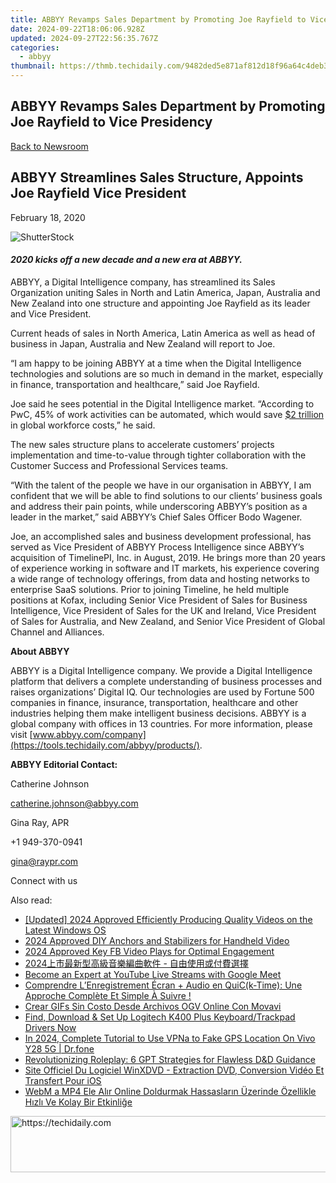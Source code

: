 ```yaml
---
title: ABBYY Revamps Sales Department by Promoting Joe Rayfield to Vice Presidency
date: 2024-09-22T18:06:06.928Z
updated: 2024-09-27T22:56:35.767Z
categories:
  - abbyy
thumbnail: https://thmb.techidaily.com/9482ded5e871af812d18f96a64c4deb315943988e9201916667eb608e7a9ffd3.jpg
---
```


## ABBYY Revamps Sales Department by Promoting Joe Rayfield to Vice Presidency

[Back to Newsroom](https://tools.techidaily.com/abbyy/products/)

## ABBYY Streamlines Sales Structure, Appoints Joe Rayfield Vice President

February 18, 2020

![ShutterStock](https://content.abbyy.com/-/media/project/abbyy/abbyy/branchtemplates/shutterstock_1272462163_1296-x-729.jpg?h=729&iar=0&w=1296)

#### _2020 kicks off a new decade and a new era at ABBYY._ 

  
ABBYY, a Digital Intelligence company, has streamlined its Sales Organization uniting Sales in North and Latin America, Japan, Australia and New Zealand into one structure and appointing Joe Rayfield as its leader and Vice President.

Current heads of sales in North America, Latin America as well as head of business in Japan, Australia and New Zealand will report to Joe.

“I am happy to be joining ABBYY at a time when the Digital Intelligence technologies and solutions are so much in demand in the market, especially in finance, transportation and healthcare,” said Joe Rayfield.

Joe said he sees potential in the Digital Intelligence market. “According to PwC, 45% of work activities can be automated, which would save [$2 trillion](https://www.pwc.com/us/en/outsourcing-shared-services-centers/assets/robotics-process-automation.pdf) in global workforce costs,” he said.

The new sales structure plans to accelerate customers’ projects implementation and time-to-value through tighter collaboration with the Customer Success and Professional Services teams.

“With the talent of the people we have in our organisation in ABBYY, I am confident that we will be able to find solutions to our clients’ business goals and address their pain points, while underscoring ABBYY’s position as a leader in the market,” said ABBYY’s Chief Sales Officer Bodo Wagener.

Joe, an accomplished sales and business development professional, has served as Vice President of ABBYY Process Intelligence since ABBYY’s acquisition of TimelinePI, Inc. in August, 2019\. He brings more than 20 years of experience working in software and IT markets, his experience covering a wide range of technology offerings, from data and hosting networks to enterprise SaaS solutions. Prior to joining Timeline, he held multiple positions at Kofax, including Senior Vice President of Sales for Business Intelligence, Vice President of Sales for the UK and Ireland, Vice President of Sales for Australia, and New Zealand, and Senior Vice President of Global Channel and Alliances.

**About ABBYY**

ABBYY is a Digital Intelligence company. We provide a Digital Intelligence platform that delivers a complete understanding of business processes and raises organizations’ Digital IQ. Our technologies are used by Fortune 500 companies in finance, insurance, transportation, healthcare and other industries helping them make intelligent business decisions. ABBYY is a global company with offices in 13 countries. For more information, please visit [www.abbyy.com/company](https://tools.techidaily.com/abbyy/products/).

**ABBYY Editorial Contact:**

Catherine Johnson

[catherine.johnson@abbyy.com](https://tools.techidaily.com/abbyy/products/)

Gina Ray, APR

+1 949-370-0941

[gina@raypr.com](https://tools.techidaily.com/abbyy/products/)

Connect with us

<ins class="adsbygoogle"
     style="display:block"
     data-ad-format="autorelaxed"
     data-ad-client="ca-pub-7571918770474297"
     data-ad-slot="1223367746"></ins>

<ins class="adsbygoogle"
     style="display:block"
     data-ad-client="ca-pub-7571918770474297"
     data-ad-slot="8358498916"
     data-ad-format="auto"
     data-full-width-responsive="true"></ins>

<span class="atpl-alsoreadstyle">Also read:</span>
<div><ul>
<li><a href="https://fox-cloud.techidaily.com/updated-2024-approved-efficiently-producing-quality-videos-on-the-latest-windows-os/"><u>[Updated] 2024 Approved Efficiently Producing Quality Videos on the Latest Windows OS</u></a></li>
<li><a href="https://vp-tips.techidaily.com/2024-approved-diy-anchors-and-stabilizers-for-handheld-video/"><u>2024 Approved DIY Anchors and Stabilizers for Handheld Video</u></a></li>
<li><a href="https://facebook-video-content.techidaily.com/2024-approved-key-fb-video-plays-for-optimal-engagement/"><u>2024 Approved Key FB Video Plays for Optimal Engagement</u></a></li>
<li><a href="https://solve-manuals.techidaily.com/1726224446806-2024/"><u>2024上市最新型高級音樂編曲軟件 - 自由使用或付費選擇</u></a></li>
<li><a href="https://youtube-video-recordings.techidaily.com/become-an-expert-at-youtube-live-streams-with-google-meet/"><u>Become an Expert at YouTube Live Streams with Google Meet</u></a></li>
<li><a href="https://solve-manuals.techidaily.com/comprendre-lenregistrement-ecran-plus-audio-en-quick-time-une-approche-complete-et-simple-a-suivre/"><u>Comprendre L’Enregistrement Écran + Audio en QuiC(k-Time): Une Approche Complète Et Simple À Suivre !</u></a></li>
<li><a href="https://solve-manuals.techidaily.com/crear-gifs-sin-costo-desde-archivos-ogv-online-con-movavi/"><u>Crear GIFs Sin Costo Desde Archivos OGV Online Con Movavi</u></a></li>
<li><a href="https://win-amazing.techidaily.com/find-download-and-set-up-logitech-k400-plus-keyboardtrackpad-drivers-now/"><u>Find, Download & Set Up Logitech K400 Plus Keyboard/Trackpad Drivers Now</u></a></li>
<li><a href="https://review-topics.techidaily.com/in-2024-complete-tutorial-to-use-vpna-to-fake-gps-location-on-vivo-y28-5g-drfone-by-drfone-virtual-android/"><u>In 2024, Complete Tutorial to Use VPNa to Fake GPS Location On Vivo Y28 5G | Dr.fone</u></a></li>
<li><a href="https://tech-haven.techidaily.com/revolutionizing-roleplay-6-gpt-strategies-for-flawless-dandd-guidance/"><u>Revolutionizing Roleplay: 6 GPT Strategies for Flawless D&D Guidance</u></a></li>
<li><a href="https://eaxpv-info.techidaily.com/site-officiel-du-logiciel-winxdvd-extraction-dvd-conversion-video-et-transfert-pour-ios/"><u>Site Officiel Du Logiciel WinXDVD - Extraction DVD, Conversion Vidéo Et Transfert Pour iOS</u></a></li>
<li><a href="https://solve-manuals.techidaily.com/webm-a-mp4-ele-alir-online-doldurmak-hassaslarin-uzerinde-ozellikle-hizli-ve-kolay-bir-etkinlige/"><u>WebM a MP4 Ele Alır Online Doldurmak Hassasların Üzerinde Özellikle Hızlı Ve Kolay Bir Etkinliğe</u></a></li>
</ul></div>

<!-- affiliate ads begin -->
<a href="https://unicoeye.pxf.io/c/5597632/2134492/18498" target="_top" id="2134492">
  <img src="//a.impactradius-go.com/display-ad/18498-2134492" border="0" alt="https://techidaily.com" width="728" height="90"/>
</a>
<img height="0" width="0" src="https://unicoeye.pxf.io/i/5597632/2134492/18498" style="position:absolute;visibility:hidden;" border="0" />
<!-- affiliate ads end -->

